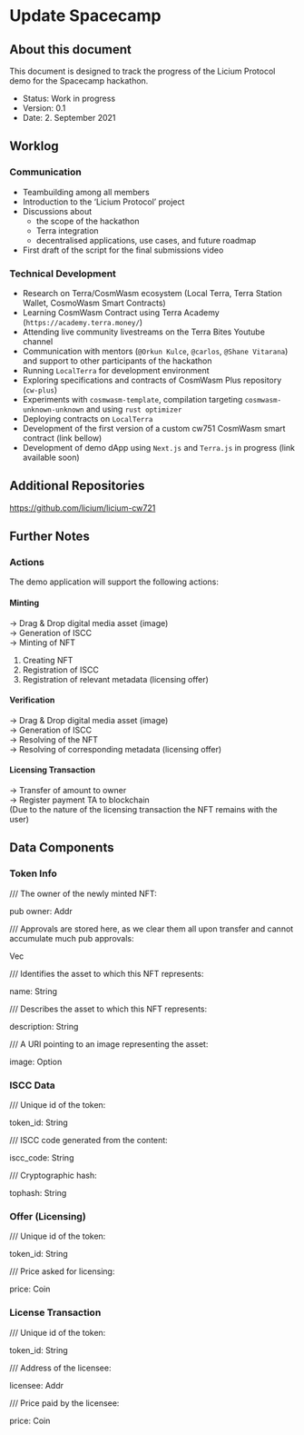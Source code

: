 # Update Spacecamp

## About this document 
This document is designed to track the progress of the Licium Protocol demo for the Spacecamp hackathon.

- Status: Work in progress  
- Version: 0.1  
- Date: 2. September 2021  

## Worklog

### Communication
- Teambuilding among all members  
- Introduction to the ‘Licium Protocol’ project 
- Discussions about 
  - the scope of the hackathon 
  - Terra integration  
  - decentralised applications, use cases, and future roadmap  
- First draft of the script for the final submissions video  

### Technical Development
- Research on Terra/CosmWasm ecosystem (Local Terra, Terra Station Wallet, CosmoWasm Smart Contracts)
- Learning CosmWasm Contract using Terra Academy (`https://academy.terra.money/`)
- Attending live community livestreams on the Terra Bites Youtube channel
- Communication with mentors (`@Orkun Kulce`, `@carlos`, `@Shane Vitarana`) and support to other participants of the hackathon
- Running `LocalTerra` for development environment
- Exploring specifications and contracts of CosmWasm Plus repository (`cw-plus`)
- Experiments with `cosmwasm-template`, compilation targeting `cosmwasm-unknown-unknown` and using `rust optimizer`
- Deploying contracts on `LocalTerra`
- Development of the first version of a custom cw751 CosmWasm smart contract (link bellow)
- Development of demo dApp using `Next.js` and `Terra.js` in progress (link available soon)

## Additional Repositories
https://github.com/licium/licium-cw721

## Further Notes

### Actions
The demo application will support the following actions:  

#### Minting
→ Drag & Drop digital media asset (image)  
→ Generation of ISCC  
→ Minting of NFT  
1. Creating NFT  
2. Registration of ISCC  
3. Registration of relevant metadata (licensing offer)  

#### Verification
→ Drag & Drop digital media asset (image)  
→ Generation of ISCC  
→ Resolving of the NFT  
→ Resolving of corresponding metadata (licensing offer)  

#### Licensing Transaction
→ Transfer of amount to owner    
→ Register payment TA to blockchain   
(Due to the nature of the licensing transaction the NFT remains with the user)   

## Data Components

### Token Info

/// The owner of the newly minted NFT: 

pub owner: Addr  

/// Approvals are stored here, as we clear them all upon transfer and cannot accumulate much
pub approvals:   

Vec<Approval>  

/// Identifies the asset to which this NFT represents:  

name: String  

/// Describes the asset to which this NFT represents:  

description: String  

/// A URI pointing to an image representing the asset:  

image: Option<String>  


### ISCC Data

/// Unique id of the token: 

token_id: String  

/// ISCC code generated from the content:   

iscc_code: String   

/// Cryptographic hash:  

tophash: String  


### Offer (Licensing)

/// Unique id of the token:  

token_id: String  

/// Price asked for licensing:  

price: Coin  


### License Transaction

/// Unique id of the token:  

token_id: String    

/// Address of the licensee:  

licensee: Addr   

/// Price paid by the licensee:  

price: Coin  
